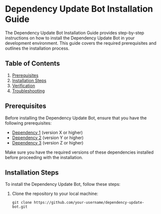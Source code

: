 # Dependency Update Bot Installation Guide

The Dependency Update Bot Installation Guide provides step-by-step instructions on how to install the Dependency Update Bot in your development environment. This guide covers the required prerequisites and outlines the installation process.

## Table of Contents

1. [Prerequisites](#prerequisites)
2. [Installation Steps](#installation-steps)
3. [Verification](#verification)
4. [Troubleshooting](#troubleshooting)

## Prerequisites

Before installing the Dependency Update Bot, ensure that you have the following prerequisites:

- [Dependency 1](link) (version X or higher)
- [Dependency 2](link) (version Y or higher)
- [Dependency 3](link) (version Z or higher)

Make sure you have the required versions of these dependencies installed before proceeding with the installation.

## Installation Steps

To install the Dependency Update Bot, follow these steps:

1. Clone the repository to your local machine:

   ```shell
   git clone https://github.com/your-username/dependency-update-bot.git
